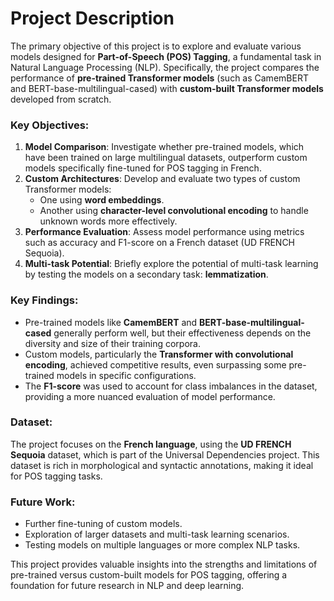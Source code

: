 # Project Description

The primary objective of this project is to explore and evaluate various models designed for **Part-of-Speech (POS) Tagging**, a fundamental task in Natural Language Processing (NLP). Specifically, the project compares the performance of **pre-trained Transformer models** (such as CamemBERT and BERT-base-multilingual-cased) with **custom-built Transformer models** developed from scratch.

### Key Objectives:
1. **Model Comparison**: Investigate whether pre-trained models, which have been trained on large multilingual datasets, outperform custom models specifically fine-tuned for POS tagging in French.
2. **Custom Architectures**: Develop and evaluate two types of custom Transformer models:
   - One using **word embeddings**.
   - Another using **character-level convolutional encoding** to handle unknown words more effectively.
3. **Performance Evaluation**: Assess model performance using metrics such as accuracy and F1-score on a French dataset (UD FRENCH Sequoia).
4. **Multi-task Potential**: Briefly explore the potential of multi-task learning by testing the models on a secondary task: **lemmatization**.

### Key Findings:
- Pre-trained models like **CamemBERT** and **BERT-base-multilingual-cased** generally perform well, but their effectiveness depends on the diversity and size of their training corpora.
- Custom models, particularly the **Transformer with convolutional encoding**, achieved competitive results, even surpassing some pre-trained models in specific configurations.
- The **F1-score** was used to account for class imbalances in the dataset, providing a more nuanced evaluation of model performance.

### Dataset:
The project focuses on the **French language**, using the **UD FRENCH Sequoia** dataset, which is part of the Universal Dependencies project. This dataset is rich in morphological and syntactic annotations, making it ideal for POS tagging tasks.

### Future Work:
- Further fine-tuning of custom models.
- Exploration of larger datasets and multi-task learning scenarios.
- Testing models on multiple languages or more complex NLP tasks.

This project provides valuable insights into the strengths and limitations of pre-trained versus custom-built models for POS tagging, offering a foundation for future research in NLP and deep learning.
